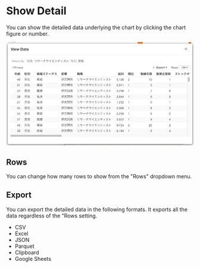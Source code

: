 # Show Detail


You can show the detailed data underlying the chart by clicking the chart figure or number. 

![](images/showdetail1.png)



## Rows

You can change how many rows to show from the "Rows" dropdown menu.


## Export

You can export the detailed data in the following formats. It exports all the data regardless of the "Rows setting. 

* CSV
* Excel
* JSON
* Parquet
* Clipboard
* Google Sheets


